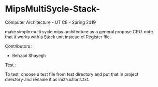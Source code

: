 # MipsMultiSycle-Stack-
Computer Architecture - UT CE - Spring 2019

make simple multi sycle mips architecture as a general propose CPU. note that it works with a Stack unit instead of Register file.

Contributors :

 - Behzad Shayegh


Test :

To test, choose a test file from test directory and put that in project directory and rename it as instructions.txt.
